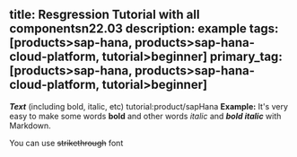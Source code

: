 title: Resgression Tutorial with all componentsn22.03
description: example
tags: [products>sap-hana, products>sap-hana-cloud-platform, tutorial>beginner]
primary_tag: [products>sap-hana, products>sap-hana-cloud-platform, tutorial>beginner]
---


***Text*** (including bold, italic, etc)
tutorial:product/sapHana
  **Example:** 
It's very easy to make some words **bold** and other words *italic* and ***bold italic*** with Markdown.

You can use ~~strikethrough~~ font

